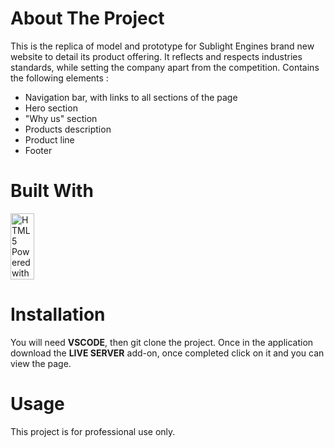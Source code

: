 # About The Project

  This is the replica of model and prototype for Sublight Engines brand new website to detail its product offering. It reflects and respects industries standards, while setting the company apart from the competition. Contains the following elements :

   * Navigation bar, with links to all sections of the page
   * Hero section
   * "Why us" section
   * Products description
   * Product line
   * Footer

# Built With
  <a href="http://www.w3.org/html/logo/">
<img src="https://www.w3.org/html/logo/badge/html5-badge-v-css3.png" width="38" height="106" alt="HTML5 Powered with CSS3 / Styling" title="HTML5 Powered with CSS3 / Styling">
</a>
  
  
# Installation
You will need <b>VSCODE</b>, then git clone the project. Once in the application download the <b>LIVE SERVER</b> add-on, once completed click on it and you can view the page.

# Usage 
This project is for professional use only.
